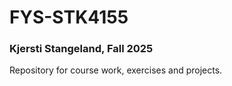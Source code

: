 # FYS-STK4155
### Kjersti Stangeland, Fall 2025

Repository for course work, exercises and projects.
